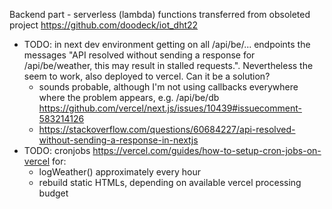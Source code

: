 Backend part - serverless (lambda) functions transferred from obsoleted project
https://github.com/doodeck/iot_dht22

* TODO: in next dev environment getting on all /api/be/... endpoints the messages "API resolved without sending a response for /api/be/weather, this may result in stalled requests.". Nevertheless the seem to work, also deployed to vercel. Can it be a solution?
  * sounds probable, although I'm not using callbacks everywhere where the problem appears, e.g. /api/be/db https://github.com/vercel/next.js/issues/10439#issuecomment-583214126
  * https://stackoverflow.com/questions/60684227/api-resolved-without-sending-a-response-in-nextjs
* TODO: cronjobs https://vercel.com/guides/how-to-setup-cron-jobs-on-vercel for:
  * logWeather() approximately every hour
  * rebuild static HTMLs, depending on available vercel processing budget